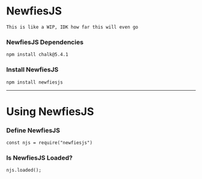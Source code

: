 # NewfiesJS

` This is like a WIP, IDK how far this will even go `

### NewfiesJS Dependencies
	 
	npm install chalk@5.4.1

### Install NewfiesJS

    npm install newfiesjs

<hr>

# Using NewfiesJS

### Define NewfiesJS
	
	const njs = require("newfiesjs")

### Is NewfiesJS Loaded?
	
	njs.loaded();